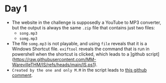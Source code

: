 # Day 1

- The website in the challenge is supposedly a YouTube to MP3 converter, but the output is always the same `.zip` file that contains just two files:
  - `song.mp3`
  - `somg.mp3`
- The file `somg.mp3` is not playable, and using `file` reveals that it is a Windows Shortcut file. `exiftool` reveals the command that is run in powershell when the shortcut is clicked, which leads to a ]github script](https://raw.githubusercontent.com/MM-WarevilleTHM/IS/refs/heads/main/IS.ps1).
- `Created by the one and only M.M` in the script leads to [this github comment](https://github.com/Bloatware-WarevilleTHM/CryptoWallet-Search/issues/1#issuecomment-2447131903).
